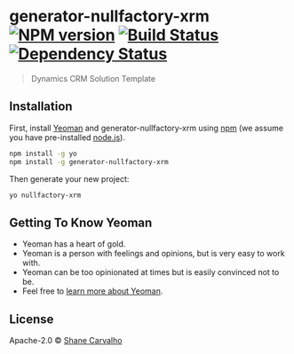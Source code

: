 # generator-nullfactory-xrm [![NPM version][npm-image]][npm-url] [![Build Status][travis-image]][travis-url] [![Dependency Status][daviddm-image]][daviddm-url]
> Dynamics CRM Solution Template

## Installation

First, install [Yeoman](http://yeoman.io) and generator-nullfactory-xrm using [npm](https://www.npmjs.com/) (we assume you have pre-installed [node.js](https://nodejs.org/)).

```bash
npm install -g yo
npm install -g generator-nullfactory-xrm
```

Then generate your new project:

```bash
yo nullfactory-xrm
```

## Getting To Know Yeoman

 * Yeoman has a heart of gold.
 * Yeoman is a person with feelings and opinions, but is very easy to work with.
 * Yeoman can be too opinionated at times but is easily convinced not to be.
 * Feel free to [learn more about Yeoman](http://yeoman.io/).

## License

Apache-2.0 © [Shane Carvalho](http://www.nullfactory.net)


[npm-image]: https://badge.fury.io/js/generator-nullfactory-xrm.svg
[npm-url]: https://npmjs.org/package/generator-nullfactory-xrm
[travis-image]: https://travis-ci.org/shanec-/generator-nullfactory-xrm.svg?branch=master
[travis-url]: https://travis-ci.org/shanec-/generator-nullfactory-xrm
[daviddm-image]: https://david-dm.org/shanec-/generator-nullfactory-xrm.svg?theme=shields.io
[daviddm-url]: https://david-dm.org/shanec-/generator-nullfactory-xrm
